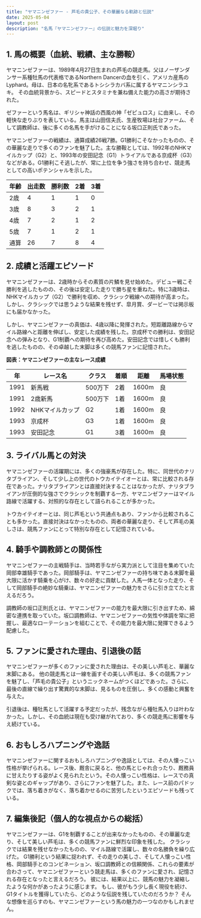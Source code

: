 ```yaml
---
title: "ヤマニンゼファー - 芦毛の貴公子、その華麗なる軌跡と伝説"
date: 2025-05-04
layout: post
description: "名馬『ヤマニンゼファー』の伝説と魅力を深堀り"
---
```


## 1. 馬の概要（血統、戦績、主な勝鞍）

ヤマニンゼファーは、1989年4月27日生まれの芦毛の競走馬。父はノーザンダンサー系種牡馬の代表格であるNorthern Dancerの血を引く、アメリカ産馬のLyphard。母は、日本の名牝系であるトシシラカバ系に属するヤマニンシラユキ。  その血統背景から、スピードとスタミナを兼ね備えた能力の高さが期待された。

ゼファーという馬名は、ギリシャ神話の西風の神「ゼピュロス」に由来し、その軽快な走りぶりを表している。馬主は山田信夫氏、生産牧場は社台ファーム、そして調教師は、後に多くの名馬を手がけることになる坂口正則氏であった。

ヤマニンゼファーの戦績は、通算成績26戦7勝。G1勝利こそなかったものの、その華麗な走りで多くのファンを魅了した。主な勝鞍としては、1992年のNHKマイルカップ（G2）と、1993年の安田記念（G1）トライアルである京成杯（G3）などがある。G1勝利こそ逃したが、常に上位を争う強さを持ち合わせ、競走馬としての高いポテンシャルを示した。

| 年齢 | 出走数 | 勝利数 | 2着 | 3着 |
|---|---|---|---|---|
| 2歳 | 4 | 1 | 1 | 0 |
| 3歳 | 8 | 3 | 2 | 1 |
| 4歳 | 7 | 2 | 1 | 2 |
| 5歳 | 7 | 1 | 2 | 1 |
| 通算 | 26 | 7 | 8 | 4 |


## 2. 成績と活躍エピソード

ヤマニンゼファーは、2歳時からその素質の片鱗を見せ始めた。デビュー戦こそ勝利を逃したものの、その後は安定した走りで勝ち星を重ねた。特に3歳時は、NHKマイルカップ（G2）で勝利を収め、クラシック戦線への期待が高まった。しかし、クラシックでは思うような結果を残せず、皐月賞、ダービーでは掲示板にも届かなかった。

しかし、ヤマニンゼファーの真価は、4歳以降に発揮された。短距離路線からマイル路線へと距離を伸ばし、安定した成績を残した。京成杯での勝利は、安田記念への弾みとなり、G1制覇への期待を再び高めた。安田記念では惜しくも勝利を逃したものの、その卓越した末脚は多くの競馬ファンに記憶された。

**図表：ヤマニンゼファーの主なレース成績**

| 年 | レース名 | クラス | 着順 | 距離 | 馬場状態 |
|---|---|---|---|---|---|
| 1991 | 新馬戦 | 500万下 | 2着 | 1600m | 良 |
| 1991 | 2歳新馬 | 500万下 | 1着 | 1600m | 良 |
| 1992 | NHKマイルカップ | G2 | 1着 | 1600m | 良 |
| 1993 | 京成杯 | G3 | 1着 | 1600m | 良 |
| 1993 | 安田記念 | G1 | 3着 | 1600m | 良 |


## 3. ライバル馬との対決

ヤマニンゼファーの活躍期には、多くの強豪馬が存在した。特に、同世代のナリタブライアン、そして少し上の世代のトウカイテイオーとは、常に比較される存在であった。ナリタブライアンとは直接対決することはなかったが、ナリタブライアンが圧倒的な強さでクラシックを制覇する一方、ヤマニンゼファーはマイル路線で活躍する、対照的な存在として語られることが多かった。

トウカイテイオーとは、同じ芦毛という共通点もあり、ファンから比較されることも多かった。直接対決はなかったものの、両者の華麗な走り、そして芦毛の美しさは、競馬ファンにとって特別な存在として記憶されている。


## 4. 騎手や調教師との関係性

ヤマニンゼファーの主戦騎手は、当時若手ながら実力派として注目を集めていた岡部幸雄騎手であった。岡部騎手は、ヤマニンゼファーの持ち味である末脚を最大限に活かす騎乗を心がけ、数々の好走に貢献した。人馬一体となった走り、そして岡部騎手の絶妙な騎乗は、ヤマニンゼファーの魅力をさらに引き立てたと言えるだろう。

調教師の坂口正則氏とは、ヤマニンゼファーの能力を最大限に引き出すため、綿密な連携を取っていた。坂口調教師は、ヤマニンゼファーの気性や体調を常に把握し、最適なローテーションを組むことで、その能力を最大限に発揮できるよう配慮した。


## 5. ファンに愛された理由、引退後の話

ヤマニンゼファーが多くのファンに愛された理由は、その美しい芦毛と、華麗な末脚にある。  他の競走馬とは一線を画すその美しい芦毛は、多くの競馬ファンを魅了し、「芦毛の貴公子」というニックネームがつくほどであった。さらに、最後の直線で繰り出す驚異的な末脚は、見るものを圧倒し、多くの感動と興奮を与えた。

引退後は、種牡馬として活躍する予定だったが、残念ながら種牡馬入りは叶わなかった。しかし、その血統は現在も受け継がれており、多くの競走馬に影響を与え続けている。


## 6. おもしろハプニングや逸話

ヤマニンゼファーに関するおもしろハプニングや逸話としては、その人懐っこい性格が挙げられる。レース後、厩舎に戻ると、他の馬とじゃれ合ったり、厩務員に甘えたりする姿がよく見られたという。その人懐っこい性格は、レースでの真剣な姿とのギャップがあり、さらにファンを魅了した。また、レース前のパドックでは、落ち着きがなく、落ち着かせるのに苦労したというエピソードも残っている。


## 7. 編集後記（個人的な視点からの総括）

ヤマニンゼファーは、G1を制覇することが出来なかったものの、その華麗な走り、そして美しい芦毛は、多くの競馬ファンに鮮烈な印象を残した。  クラシックでは結果を残せなかったものの、マイル路線で活躍し、数々の名勝負を繰り広げた。  G1勝利という結果に捉われず、その走りの美しさ、そして人懐っこい性格、岡部騎手とのコンビネーション、坂口調教師との信頼関係、これらの要素が合わさって、ヤマニンゼファーという競走馬は、多くのファンに愛され、記憶される存在となったと言えるだろう。  彼には、結果以上に、競馬の魅力を凝縮したような何かがあったように感じます。  もし、彼がもう少し長く現役を続け、G1タイトルを獲得していたら、どのような伝説を残していたのだろうか？  そんな想像を巡らすのも、ヤマニンゼファーという馬の魅力の一つなのかもしれません。

